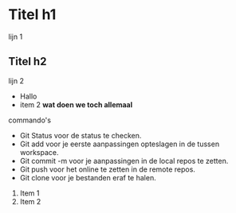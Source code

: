# Titel h1

lijn 1
## Titel h2
lijn 2

* Hallo
* item 2 **wat doen we toch allemaal**

commando's

* Git Status voor de status te checken.
* Git add voor je eerste aanpassingen opteslagen in de tussen workspace.
* Git commit -m  voor je aanpassingen in de local repos te zetten.
* Git push voor het online te zetten in de remote repos.
* Git clone voor je bestanden eraf te halen.
1. Item 1
2. Item 2

